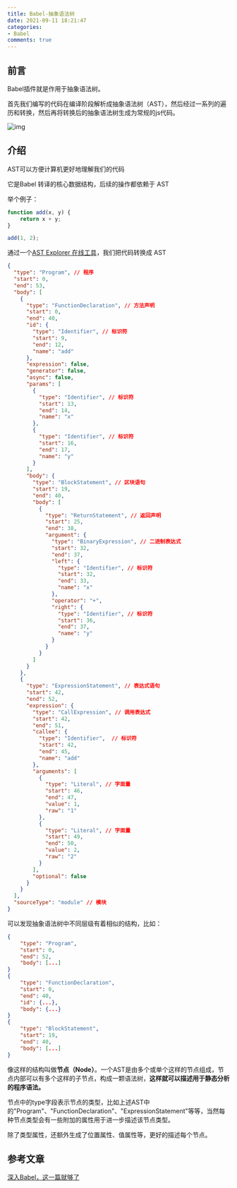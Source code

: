 ```yaml
---
title: Babel-抽象语法树
date: 2021-09-11 18:21:47
categories:
- Babel
comments: true
---
```


## 前言

Babel插件就是作用于抽象语法树。

首先我们编写的代码在编译阶段解析成抽象语法树（AST），然后经过一系列的遍历和转换，然后再将转换后的抽象语法树生成为常规的js代码。

![img](https://p1-jj.byteimg.com/tos-cn-i-t2oaga2asx/gold-user-assets/2018/12/24/167dfa8949b0401a~tplv-t2oaga2asx-watermark.awebp)

<!-- more -->



## 介绍

AST可以方便计算机更好地理解我们的代码

它是Babel 转译的核心数据结构，后续的操作都依赖于 AST



举个例子：

```js
function add(x, y) {
    return x + y;
}

add(1, 2);
```

通过一个[AST Explorer 在线工具](https://astexplorer.net/)，我们把代码转换成 AST

```json
{
  "type": "Program", // 程序
  "start": 0,
  "end": 53,
  "body": [
    {
      "type": "FunctionDeclaration", // 方法声明
      "start": 0,
      "end": 40,
      "id": {
        "type": "Identifier", // 标识符
        "start": 9,
        "end": 12,
        "name": "add"
      },
      "expression": false,
      "generator": false,
      "async": false,
      "params": [
        {
          "type": "Identifier", // 标识符
          "start": 13,
          "end": 14,
          "name": "x"
        },
        {
          "type": "Identifier", // 标识符
          "start": 16,
          "end": 17,
          "name": "y"
        }
      ],
      "body": {
        "type": "BlockStatement", // 区块语句
        "start": 19,
        "end": 40,
        "body": [
          {
            "type": "ReturnStatement", // 返回声明
            "start": 25,
            "end": 38,
            "argument": {
              "type": "BinaryExpression", // 二进制表达式
              "start": 32,
              "end": 37,
              "left": {
                "type": "Identifier", // 标识符
                "start": 32,
                "end": 33,
                "name": "x"
              },
              "operator": "+",
              "right": {
                "type": "Identifier", // 标识符
                "start": 36,
                "end": 37,
                "name": "y"
              }
            }
          }
        ]
      }
    },
    {
      "type": "ExpressionStatement", // 表达式语句
      "start": 42,
      "end": 52,
      "expression": {
        "type": "CallExpression", // 调用表达式
        "start": 42,
        "end": 51,
        "callee": {
          "type": "Identifier",  // 标识符
          "start": 42,
          "end": 45,
          "name": "add"
        },
        "arguments": [
          {
            "type": "Literal", // 字面量
            "start": 46,
            "end": 47,
            "value": 1,
            "raw": "1"
          },
          {
            "type": "Literal", // 字面量
            "start": 49,
            "end": 50,
            "value": 2,
            "raw": "2"
          }
        ],
        "optional": false
      }
    }
  ],
  "sourceType": "module" // 模块
}
```

可以发现抽象语法树中不同层级有着相似的结构，比如：

```json 
{
    "type": "Program",
    "start": 0,
    "end": 52,
    "body": [...]
}
{
    "type": "FunctionDeclaration",
    "start": 0,
    "end": 40,
    "id": {...},
    "body": {...}
}
{
    "type": "BlockStatement",
    "start": 19,
    "end": 40,
    "body": [...]
}
```

像这样的结构叫做**节点（Node）**。一个AST是由多个或单个这样的节点组成，节点内部可以有多个这样的子节点，构成一颗语法树，**这样就可以描述用于静态分析的程序语法。**

节点中的type字段表示节点的类型，比如上述AST中的"Program"、"FunctionDeclaration"、"ExpressionStatement"等等，当然每种节点类型会有一些附加的属性用于进一步描述该节点类型。

除了类型属性，还额外生成了位置属性、值属性等，更好的描述每个节点。



## 参考文章

[深入Babel，这一篇就够了](https://juejin.cn/post/6844903746804137991#heading-0)